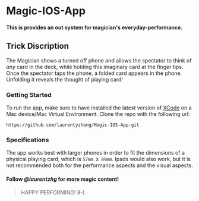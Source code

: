 # Magic-IOS-App

**This is provides an out system for magician's everyday-performance.**

## Trick Discription

The Magician shows a turned off phone and allows the spectator to think of *any* card in the deck, while holding this imaginary card at the finger tips.
Once the spectator taps the phone, a folded card appears in the phone. Unfolding it reveals the thought of playing card!

### Getting Started

To run the app, make sure to have installed the latest version of [XCode](https://developer.apple.com/xcode/) on a Mac device/Mac Virtual Environment. 
Clone the repo with the following url: 

```https://github.com/laurentyzheng/Magic-IOS-App.git```

### Specifications

The app works best with larger phones in order to fit the dimensions of a physical playing card, which is `57mm X 89mm`. 
Ipads would also work, but it is not recommended both for the performance aspects and the visual aspects.

#### Follow *@laurentzhg* for more magic content! ####

> HAPPY PERFORMING! 8-)

